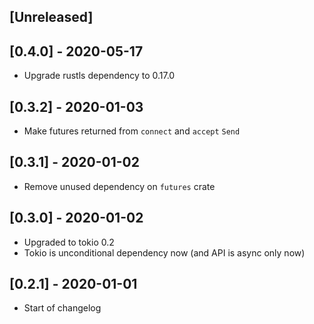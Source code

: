 ## [Unreleased]

## [0.4.0] - 2020-05-17

- Upgrade rustls dependency to 0.17.0

## [0.3.2] - 2020-01-03

- Make futures returned from `connect` and `accept` `Send`

## [0.3.1] - 2020-01-02

- Remove unused dependency on `futures` crate

## [0.3.0] - 2020-01-02

- Upgraded to tokio 0.2
- Tokio is unconditional dependency now (and API is async only now)

## [0.2.1] - 2020-01-01

- Start of changelog
